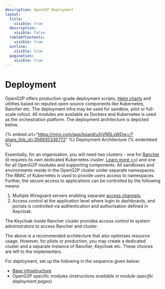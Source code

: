 ```yaml
---
description: OpenG2P Deployment
layout:
  title:
    visible: true
  description:
    visible: false
  tableOfContents:
    visible: true
  outline:
    visible: true
  pagination:
    visible: true
---
```


# Deployment

OpenG2P offers production-grade deployment scripts, [Helm charts](helm-charts.md) and utilities based on reputed open-source components like Kubernetes, Rancher etc. The deployment infra may be used for sandbox, pilot or full-scale rollout. All modules are available as Dockers and Kubernetes is used as the orchestration platform. The deployment architecture is depicted below.

{% embed url="https://miro.com/app/board/uXjVN5LsWDw=/?share_link_id=356935336772" %}
Deployment Architecture
{% endembed %}

Essentially, for an organisation, you will need two clusters - one for [Rancher](base-infrastructure/rancher.md) (it requires its own dedicated Kubernetes cluster. [Learn more >>](https://ranchermanager.docs.rancher.com/getting-started/installation-and-upgrade#high-availability-kubernetes-install-with-the-helm-cli)) and one for all OpenG2P modules and supporting components. All sandboxes and environments reside in the OpenG2P cluster under separate namespaces. The RBAC of Kubernetes is used to provide users access to namespaces. Further, the secure access to applications can be controlled by the following means:

1. Multiple Wireguard servers enabling separate [access channels](deployment-guide/security/access-channel.md).
2. Access control at the application level where login to dashboards, and portals is controlled via authentication and authorisation defined in Keycloak.

The Keycloak inside Rancher cluster provides access control to system administrators to access Rancher and cluster.&#x20;

The above is a recommended architecture that also optimises resource usage. However, for pilots or production, you may create a dedicated cluster and a separate instance of Rancher, Keycloak etc. These choices are left to the implementers.

For deployment, set up the following in the sequence given below:

* [Base infrastructure](base-infrastructure/)
* OpenG2P specific modules _(instructions available in module-specific deployment pages)_
